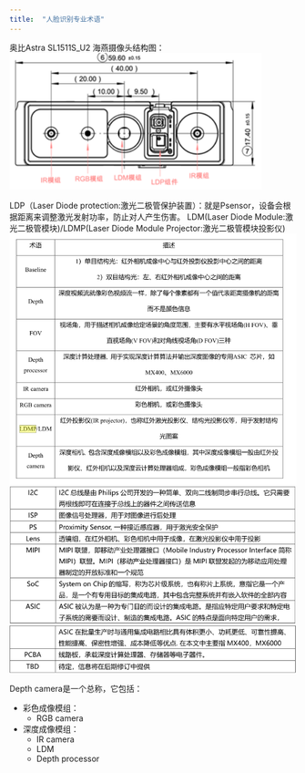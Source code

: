 ```yaml
---
title:  "人脸识别专业术语"
---
```

奥比Astra SL1511S_U2 海燕摄像头结构图：  
![icon](https://raw.githubusercontent.com/deactor/deactor.github.io/master/imgs/face_camera.png)


LDP（Laser Diode protection:激光二极管保护装置）：就是Psensor，设备会根据距离来调整激光发射功率，防止对人产生伤害。
LDM(Laser Diode Module:激光二极管模块)/LDMP(Laser Diode Module Projector:激光二极管模块投影仪)  
![icon](https://raw.githubusercontent.com/deactor/deactor.github.io/master/imgs/face_recog_perf_item1.png)  
![icon](https://raw.githubusercontent.com/deactor/deactor.github.io/master/imgs/face_recog_perf_item2.png)  
![icon](https://raw.githubusercontent.com/deactor/deactor.github.io/master/imgs/face_recog_perf_item3.png)  

Depth camera是一个总称，它包括：
+ 彩色成像模组：
    + RGB camera
+ 深度成像模组：
    + IR camera
    + LDM
    + Depth processor 